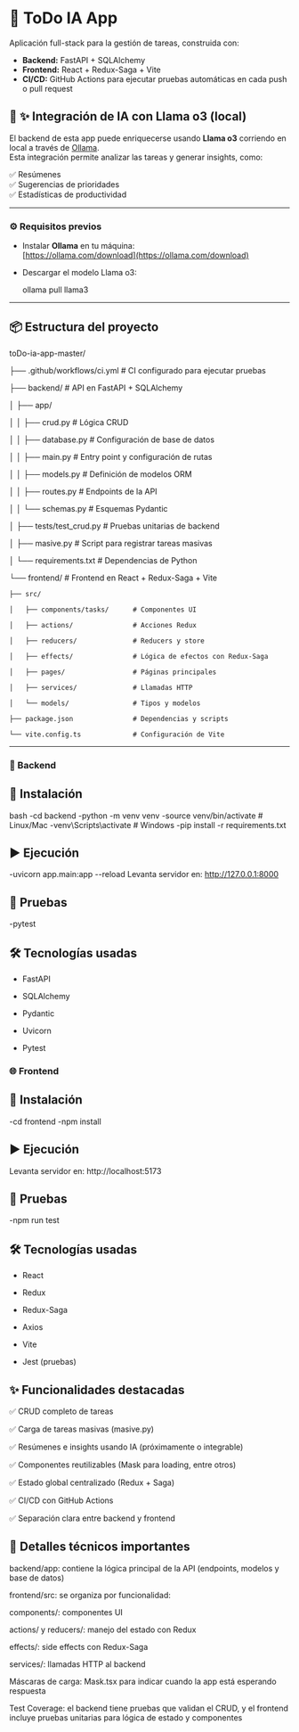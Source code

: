 # 📝 ToDo IA App

Aplicación full-stack para la gestión de tareas, construida con:
- **Backend:** FastAPI + SQLAlchemy
- **Frontend:** React + Redux-Saga + Vite
- **CI/CD:** GitHub Actions para ejecutar pruebas automáticas en cada push o pull request

## 🧠 ✨ Integración de IA con Llama o3 (local)

El backend de esta app puede enriquecerse usando **Llama o3** corriendo en local a través de [Ollama](https://ollama.com).  
Esta integración permite analizar las tareas y generar insights, como:

✅ Resúmenes  
✅ Sugerencias de prioridades  
✅ Estadísticas de productividad  

---

### ⚙️ Requisitos previos

- Instalar **Ollama** en tu máquina:  
  [https://ollama.com/download](https://ollama.com/download)

- Descargar el modelo Llama o3:
  
  ollama pull llama3
  
---

## 📦 Estructura del proyecto

toDo-ia-app-master/

├── .github/workflows/ci.yml       # CI configurado para ejecutar pruebas

├── backend/                       # API en FastAPI + SQLAlchemy

│   ├── app/

│   │   ├── crud.py                # Lógica CRUD

│   │   ├── database.py            # Configuración de base de datos

│   │   ├── main.py                # Entry point y configuración de rutas

│   │   ├── models.py              # Definición de modelos ORM

│   │   ├── routes.py              # Endpoints de la API

│   │   └── schemas.py             # Esquemas Pydantic

│   ├── tests/test_crud.py         # Pruebas unitarias de backend

│   ├── masive.py                  # Script para registrar tareas masivas

│   └── requirements.txt           # Dependencias de Python

└── frontend/                      # Frontend en React + Redux-Saga + Vite

    ├── src/
    
    │   ├── components/tasks/      # Componentes UI
    
    │   ├── actions/               # Acciones Redux
    
    │   ├── reducers/              # Reducers y store
    
    │   ├── effects/               # Lógica de efectos con Redux-Saga
    
    │   ├── pages/                 # Páginas principales
    
    │   ├── services/              # Llamadas HTTP
    
    │   └── models/                # Tipos y modelos
    
    ├── package.json               # Dependencias y scripts
    
    └── vite.config.ts             # Configuración de Vite

    
---



### 🔧 Backend

## 🚀 Instalación
bash
-cd backend
-python -m venv venv
-source venv/bin/activate     # Linux/Mac
-venv\Scripts\activate        # Windows
-pip install -r requirements.txt

## ▶️ Ejecución

-uvicorn app.main:app --reload
Levanta servidor en: http://127.0.0.1:8000

## 🧪 Pruebas

-pytest

## 🛠 Tecnologías usadas

- FastAPI

- SQLAlchemy

- Pydantic

- Uvicorn

- Pytest


### 🌐 Frontend

## 🚀 Instalación
-cd frontend
-npm install

## ▶️ Ejecución
Levanta servidor en: http://localhost:5173
## 🧪 Pruebas

-npm run test

## 🛠 Tecnologías usadas
- React

- Redux

- Redux-Saga

- Axios

- Vite

- Jest (pruebas)


## ✨ Funcionalidades destacadas

✅ CRUD completo de tareas

✅ Carga de tareas masivas (masive.py)

✅ Resúmenes e insights usando IA (próximamente o integrable)

✅ Componentes reutilizables (Mask para loading, entre otros)

✅ Estado global centralizado (Redux + Saga)

✅ CI/CD con GitHub Actions

✅ Separación clara entre backend y frontend

## 📂 Detalles técnicos importantes

  backend/app: contiene la lógica principal de la API (endpoints, modelos y base de datos)

  frontend/src: se organiza por funcionalidad:

  components/: componentes UI

  actions/ y reducers/: manejo del estado con Redux

  effects/: side effects con Redux-Saga

  services/: llamadas HTTP al backend

  Máscaras de carga: Mask.tsx para indicar cuando la app está esperando respuesta

  Test Coverage: el backend tiene pruebas que validan el CRUD, y el frontend incluye pruebas unitarias para lógica de estado y componentes
